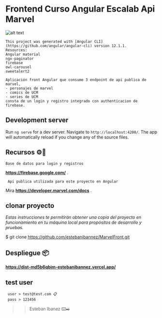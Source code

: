 # Frontend Curso Angular Escalab Api Marvel

![alt text](http://imgfz.com/i/G5l2ad1.png)
```
This project was generated with [Angular CLI](https://github.com/angular/angular-cli) version 12.1.1.
Resources:
Angular material
ngx-paginator
firebase
owl-carousel
sweetalert2

Aplicación front Angular que consume 3 endpoint de api publica de marvel,
- personajes de marvel
- comics de UCM
- series de UCM
consta de un login y registro integrado con authenticacion de firebase.
```
## Development server

Run `ng serve` for a dev server. Navigate to `http://localhost:4200/`. The app will automatically reload if you change any of the source files.

## Recursos ⚙️🚀
```
Base de datos para login y registros 
```
 **https://firebase.google.com/** .
```
 Api publica utilizada para este proyecto en Angular 
```
Mira **https://developer.marvel.com/docs** .



## clonar proyecto 
_Estas instrucciones te permitirán obtener una copia del proyecto en funcionamiento en tu máquina local para propósitos de desarrollo y pruebas._

$ git clone https://github.com/estebanibannez/MarvelFront.git

## Despliegue 📦

**https://dist-md5b6qbim-estebanibannez.vercel.app/**


## test user 
```
 user > test@test.com 📋
 pass > 123456
```
>> Esteban Ibanez ⌨️✒️
